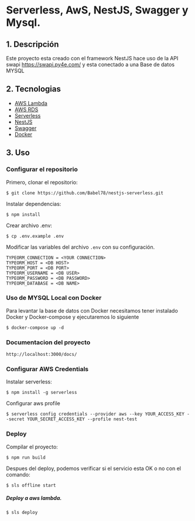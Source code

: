# Serverless, AwS, NestJS, Swagger y Mysql.

## 1. Descripción
Este proyecto esta creado con el framework NestJS hace uso de la API swapi https://swapi.py4e.com/ y esta conectado a una Base de datos MYSQL  <br/>

## 2. Tecnologias
- [AWS Lambda](https://aws.amazon.com/lambda/)
- [AWS RDS](https://aws.amazon.com/rds/)
- [Serverless](https://www.serverless.com/)
- [NestJS](https://nestjs.com/)
- [Swagger](https://swagger.io/)
- [Docker](https://www.docker.com/) 
## 3. Uso

### Configurar el repositorio
Primero, clonar el repositorio:
```
$ git clone https://github.com/Babel78/nestjs-serverless.git
```

Instalar dependencias:
```
$ npm install
```

Crear archivo .env:
```
$ cp .env.example .env
```

Modificar las variables del archivo `.env` con su configuración.

```
TYPEORM_CONNECTION = <YOUR CONNECTION>
TYPEORM_HOST = <DB HOST>
TYPEORM_PORT = <DB PORT>
TYPEORM_USERNAME = <DB USER>
TYPEORM_PASSWORD = <DB PASSWORD>
TYPEORM_DATABASE = <DB NAME>
```

### Uso de MYSQL Local con Docker

Para levantar la base de datos con Docker necesitamos tener instalado Docker y Docker-compose y ejecutaremos lo siguiente

```
$ docker-compose up -d
```

### Documentacion del proyecto

```
http://localhost:3000/docs/
```

### Configurar AWS Credentials
Instalar serverless:
```
$ npm install -g serverless
```

Configurar aws profile
```
$ serverless config credentials --provider aws --key YOUR_ACCESS_KEY --secret YOUR_SECRET_ACCESS_KEY --profile nest-test
```

### Deploy
Compilar el proyecto:
```
$ npm run build
```

Despues del deploy, podemos verificar si el servicio esta OK o no con el comando:
```
$ sls offline start
```

##### Deploy a aws lambda. 

```
$ sls deploy
```
